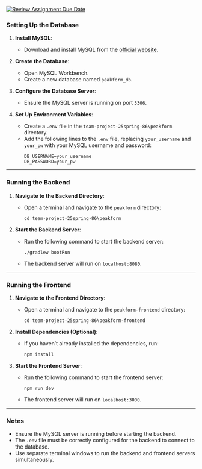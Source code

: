 [![Review Assignment Due Date](https://classroom.github.com/assets/deadline-readme-button-22041afd0340ce965d47ae6ef1cefeee28c7c493a6346c4f15d667ab976d596c.svg)](https://classroom.github.com/a/_7UQvaE8)

### **Setting Up the Database**

1. **Install MySQL**:

   - Download and install MySQL from the [official website](https://dev.mysql.com/downloads/installer/).

2. **Create the Database**:

   - Open MySQL Workbench.
   - Create a new database named `peakform_db`.

3. **Configure the Database Server**:

   - Ensure the MySQL server is running on port `3306`.

4. **Set Up Environment Variables**:
   - Create a `.env` file in the `team-project-25spring-86\peakform` directory.
   - Add the following lines to the `.env` file, replacing `your_username` and `your_pw` with your MySQL username and password:
     ```
     DB_USERNAME=your_username
     DB_PASSWORD=your_pw
     ```

---

### **Running the Backend**

1. **Navigate to the Backend Directory**:

   - Open a terminal and navigate to the `peakform` directory:
     ```
     cd team-project-25spring-86\peakform
     ```

2. **Start the Backend Server**:
   - Run the following command to start the backend server:
     ```
     ./gradlew bootRun
     ```
   - The backend server will run on `localhost:8080`.

---

### **Running the Frontend**

1. **Navigate to the Frontend Directory**:

   - Open a terminal and navigate to the `peakform-frontend` directory:
     ```
     cd team-project-25spring-86\peakform-frontend
     ```

2. **Install Dependencies (Optional)**:

   - If you haven’t already installed the dependencies, run:
     ```
     npm install
     ```

3. **Start the Frontend Server**:
   - Run the following command to start the frontend server:
     ```
     npm run dev
     ```
   - The frontend server will run on `localhost:3000`.

---

### **Notes**

- Ensure the MySQL server is running before starting the backend.
- The `.env` file must be correctly configured for the backend to connect to the database.
- Use separate terminal windows to run the backend and frontend servers simultaneously.
